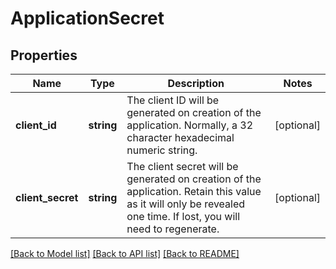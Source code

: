 # ApplicationSecret

## Properties
Name | Type | Description | Notes
------------ | ------------- | ------------- | -------------
**client_id** | **string** | The client ID will be generated on creation of the application. Normally, a 32 character hexadecimal numeric string. | [optional] 
**client_secret** | **string** | The client secret will be generated on creation of the application. Retain this value as it will only be revealed one time. If lost, you will need to regenerate. | [optional] 

[[Back to Model list]](../README.md#documentation-for-models) [[Back to API list]](../README.md#documentation-for-api-endpoints) [[Back to README]](../README.md)



